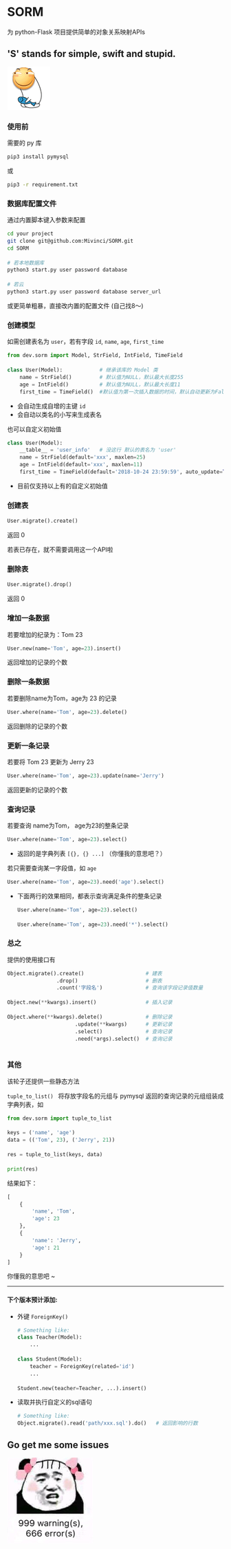 # SORM

为 python-Flask 项目提供简单的对象关系映射APIs

## 'S' stands for simple, swift and stupid.



![huaji](images/huaji.GIF)



### 使用前

需要的 py 库

```bash
pip3 install pymysql
```

或

```bash
pip3 -r requirement.txt
```



### 数据库配置文件

通过内置脚本键入参数来配置

```bash
cd your project
git clone git@github.com:Mivinci/SORM.git
cd SORM

# 若本地数据库
python3 start.py user password database

# 若云
python3 start.py user password database server_url
```

或更简单粗暴，直接改内置的配置文件 (自己找8～)



### 创建模型

如需创建表名为 `user`，若有字段 `id`, `name`, `age`, `first_time`

```python
from dev.sorm import Model, StrField, IntField, TimeField

class User(Model):            # 继承该库的 Model 类
    name = StrField()         # 默认值为NULL，默认最大长度255
    age = IntField()          # 默认值为NULL，默认最大长度11
    first_time = TimeField()  #默认值为第一次插入数据的时间，默认自动更新为False
```

- 会自动生成自增的主键 `id`
- 会自动以类名的小写来生成表名

也可以自定义初始值

```python
class User(Model):
    __table__ = 'user_info'   # 没这行 默认的表名为 'user'
    name = StrField(default='xxx', maxlen=25)
    age = IntField(default='xxx', maxlen=11)
    first_time = TimeField(default='2018-10-24 23:59:59', auto_update=True)
```

- 目前仅支持以上有的自定义初始值



### 创建表

```python
User.migrate().create()
```

返回 0

若表已存在，就不需要调用这一个API啦





### 删除表

```python
User.migrate().drop()
```

返回 0



### 增加一条数据

若要增加的纪录为：Tom 23

```python
User.new(name='Tom', age=23).insert()
```

返回增加的记录的个数



### 删除一条数据

若要删除name为Tom，age为 23 的记录

```python
User.where(name='Tom', age=23).delete()
```

返回删除的记录的个数



### 更新一条记录

若要将 Tom 23 更新为 Jerry 23

```python
User.where(name='Tom', age=23).update(name='Jerry')
```

返回更新的记录的个数



### 查询记录

若要查询 name为Tom， age为23的整条记录

```python
User.where(name='Tom', age=23).select()
```

- 返回的是字典列表  `[{}, {} ...]`  （你懂我的意思吧？）

若只需要查询某一字段值，如 `age`

```python
User.where(name='Tom', age=23).need('age').select()
```

- 下面两行的效果相同，都表示查询满足条件的整条记录

  ```python
  User.where(name='Tom', age=23).select()
  
  User.where(name='Tom', age=23).need('*').select()
  ```




### 总之

提供的使用接口有

```python
Object.migrate().create()                    # 建表
                .drop()                      # 删表
    			.count('字段名')              # 查询该字段记录值数量

Object.new(**kwargs).insert() 			     # 插入记录

Object.where(**kwargs).delete()              # 删除记录
                      .update(**kwargs)      # 更新记录
                      .select()              # 查询记录
                      .need(*args).select()  # 查询记录
                      
```



### 其他

该轮子还提供一些静态方法

`tuple_to_list() `  将存放字段名的元组与 pymysql 返回的查询记录的元组组装成字典列表，如

```python
from dev.sorm import tuple_to_list

keys = ('name', 'age')
data = (('Tom', 23), ('Jerry', 21))

res = tuple_to_list(keys, data)

print(res)
```

结果如下：

```python
[
    {
        'name', 'Tom',
        'age': 23
    },
    {
        'name': 'Jerry',
        'age': 21
    }
]
```

你懂我的意思吧 ~









<hr/>

#### 下个版本预计添加:

- 外键 `ForeignKey()`

  ```python
  # Something like:
  class Teacher(Model):
      ...
  
  class Student(Model):
      teacher = ForeignKey(related='id')
      ...
      
  Student.new(teacher=Teacher, ...).insert()
  ```



   

- 读取并执行自定义的sql语句

  ```python
  # Something like:
  Object.migrate().read('path/xxx.sql').do()   # 返回影响的行数
  ```




## Go get me some issues

![errors](images/errors.png)